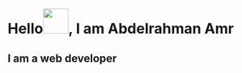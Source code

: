 <h1>Hello<span><img  src="https://user-images.githubusercontent.com/77299905/191485556-dbb5d3e6-037b-4b29-8903-c75fa6bf8d91.gif" width="50" height="50"/>, I am Abdelrahman Amr</h1></span>
<h2>I am a web developer</h2>





